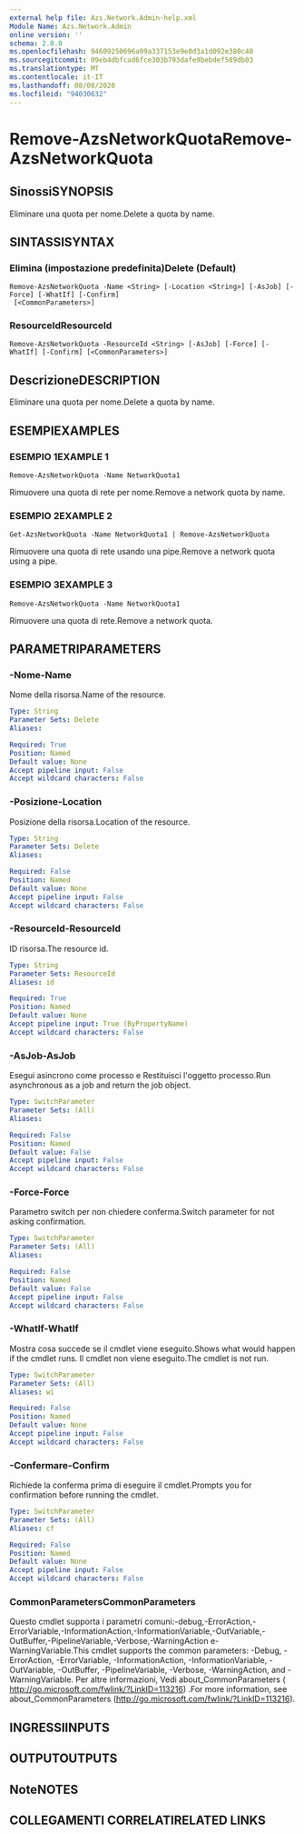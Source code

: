 ```yaml
---
external help file: Azs.Network.Admin-help.xml
Module Name: Azs.Network.Admin
online version: ''
schema: 2.0.0
ms.openlocfilehash: 94609250696a99a337153e9e0d3a1d092e380c40
ms.sourcegitcommit: 09eb4dbfcad6fce303b793dafe9bebdef589db03
ms.translationtype: MT
ms.contentlocale: it-IT
ms.lasthandoff: 08/08/2020
ms.locfileid: "94030632"
---
```

# <span data-ttu-id="0f32e-101">Remove-AzsNetworkQuota</span><span class="sxs-lookup"><span data-stu-id="0f32e-101">Remove-AzsNetworkQuota</span></span>

## <span data-ttu-id="0f32e-102">Sinossi</span><span class="sxs-lookup"><span data-stu-id="0f32e-102">SYNOPSIS</span></span>
<span data-ttu-id="0f32e-103">Eliminare una quota per nome.</span><span class="sxs-lookup"><span data-stu-id="0f32e-103">Delete a quota by name.</span></span>

## <span data-ttu-id="0f32e-104">SINTASSI</span><span class="sxs-lookup"><span data-stu-id="0f32e-104">SYNTAX</span></span>

### <span data-ttu-id="0f32e-105">Elimina (impostazione predefinita)</span><span class="sxs-lookup"><span data-stu-id="0f32e-105">Delete (Default)</span></span>
```
Remove-AzsNetworkQuota -Name <String> [-Location <String>] [-AsJob] [-Force] [-WhatIf] [-Confirm]
 [<CommonParameters>]
```

### <span data-ttu-id="0f32e-106">ResourceId</span><span class="sxs-lookup"><span data-stu-id="0f32e-106">ResourceId</span></span>
```
Remove-AzsNetworkQuota -ResourceId <String> [-AsJob] [-Force] [-WhatIf] [-Confirm] [<CommonParameters>]
```

## <span data-ttu-id="0f32e-107">Descrizione</span><span class="sxs-lookup"><span data-stu-id="0f32e-107">DESCRIPTION</span></span>
<span data-ttu-id="0f32e-108">Eliminare una quota per nome.</span><span class="sxs-lookup"><span data-stu-id="0f32e-108">Delete a quota by name.</span></span>

## <span data-ttu-id="0f32e-109">ESEMPI</span><span class="sxs-lookup"><span data-stu-id="0f32e-109">EXAMPLES</span></span>

### <span data-ttu-id="0f32e-110">ESEMPIO 1</span><span class="sxs-lookup"><span data-stu-id="0f32e-110">EXAMPLE 1</span></span>
```
Remove-AzsNetworkQuota -Name NetworkQuota1
```

<span data-ttu-id="0f32e-111">Rimuovere una quota di rete per nome.</span><span class="sxs-lookup"><span data-stu-id="0f32e-111">Remove a network quota by name.</span></span>

### <span data-ttu-id="0f32e-112">ESEMPIO 2</span><span class="sxs-lookup"><span data-stu-id="0f32e-112">EXAMPLE 2</span></span>
```
Get-AzsNetworkQuota -Name NetworkQuota1 | Remove-AzsNetworkQuota
```

<span data-ttu-id="0f32e-113">Rimuovere una quota di rete usando una pipe.</span><span class="sxs-lookup"><span data-stu-id="0f32e-113">Remove a network quota using a pipe.</span></span>

### <span data-ttu-id="0f32e-114">ESEMPIO 3</span><span class="sxs-lookup"><span data-stu-id="0f32e-114">EXAMPLE 3</span></span>
```
Remove-AzsNetworkQuota -Name NetworkQuota1
```

<span data-ttu-id="0f32e-115">Rimuovere una quota di rete.</span><span class="sxs-lookup"><span data-stu-id="0f32e-115">Remove a network quota.</span></span>

## <span data-ttu-id="0f32e-116">PARAMETRI</span><span class="sxs-lookup"><span data-stu-id="0f32e-116">PARAMETERS</span></span>

### <span data-ttu-id="0f32e-117">-Nome</span><span class="sxs-lookup"><span data-stu-id="0f32e-117">-Name</span></span>
<span data-ttu-id="0f32e-118">Nome della risorsa.</span><span class="sxs-lookup"><span data-stu-id="0f32e-118">Name of the resource.</span></span>

```yaml
Type: String
Parameter Sets: Delete
Aliases:

Required: True
Position: Named
Default value: None
Accept pipeline input: False
Accept wildcard characters: False
```

### <span data-ttu-id="0f32e-119">-Posizione</span><span class="sxs-lookup"><span data-stu-id="0f32e-119">-Location</span></span>
<span data-ttu-id="0f32e-120">Posizione della risorsa.</span><span class="sxs-lookup"><span data-stu-id="0f32e-120">Location of the resource.</span></span>

```yaml
Type: String
Parameter Sets: Delete
Aliases:

Required: False
Position: Named
Default value: None
Accept pipeline input: False
Accept wildcard characters: False
```

### <span data-ttu-id="0f32e-121">-ResourceId</span><span class="sxs-lookup"><span data-stu-id="0f32e-121">-ResourceId</span></span>
<span data-ttu-id="0f32e-122">ID risorsa.</span><span class="sxs-lookup"><span data-stu-id="0f32e-122">The resource id.</span></span>

```yaml
Type: String
Parameter Sets: ResourceId
Aliases: id

Required: True
Position: Named
Default value: None
Accept pipeline input: True (ByPropertyName)
Accept wildcard characters: False
```

### <span data-ttu-id="0f32e-123">-AsJob</span><span class="sxs-lookup"><span data-stu-id="0f32e-123">-AsJob</span></span>
<span data-ttu-id="0f32e-124">Esegui asincrono come processo e Restituisci l'oggetto processo.</span><span class="sxs-lookup"><span data-stu-id="0f32e-124">Run asynchronous as a job and return the job object.</span></span>


```yaml
Type: SwitchParameter
Parameter Sets: (All)
Aliases:

Required: False
Position: Named
Default value: False
Accept pipeline input: False
Accept wildcard characters: False
```

### <span data-ttu-id="0f32e-125">-Force</span><span class="sxs-lookup"><span data-stu-id="0f32e-125">-Force</span></span>
<span data-ttu-id="0f32e-126">Parametro switch per non chiedere conferma.</span><span class="sxs-lookup"><span data-stu-id="0f32e-126">Switch parameter for not asking confirmation.</span></span>

```yaml
Type: SwitchParameter
Parameter Sets: (All)
Aliases:

Required: False
Position: Named
Default value: False
Accept pipeline input: False
Accept wildcard characters: False
```

### <span data-ttu-id="0f32e-127">-WhatIf</span><span class="sxs-lookup"><span data-stu-id="0f32e-127">-WhatIf</span></span>
<span data-ttu-id="0f32e-128">Mostra cosa succede se il cmdlet viene eseguito.</span><span class="sxs-lookup"><span data-stu-id="0f32e-128">Shows what would happen if the cmdlet runs.</span></span>
<span data-ttu-id="0f32e-129">Il cmdlet non viene eseguito.</span><span class="sxs-lookup"><span data-stu-id="0f32e-129">The cmdlet is not run.</span></span>

```yaml
Type: SwitchParameter
Parameter Sets: (All)
Aliases: wi

Required: False
Position: Named
Default value: None
Accept pipeline input: False
Accept wildcard characters: False
```

### <span data-ttu-id="0f32e-130">-Confermare</span><span class="sxs-lookup"><span data-stu-id="0f32e-130">-Confirm</span></span>
<span data-ttu-id="0f32e-131">Richiede la conferma prima di eseguire il cmdlet.</span><span class="sxs-lookup"><span data-stu-id="0f32e-131">Prompts you for confirmation before running the cmdlet.</span></span>

```yaml
Type: SwitchParameter
Parameter Sets: (All)
Aliases: cf

Required: False
Position: Named
Default value: None
Accept pipeline input: False
Accept wildcard characters: False
```

### <span data-ttu-id="0f32e-132">CommonParameters</span><span class="sxs-lookup"><span data-stu-id="0f32e-132">CommonParameters</span></span>
<span data-ttu-id="0f32e-133">Questo cmdlet supporta i parametri comuni:-debug,-ErrorAction,-ErrorVariable,-InformationAction,-InformationVariable,-OutVariable,-OutBuffer,-PipelineVariable,-Verbose,-WarningAction e-WarningVariable.</span><span class="sxs-lookup"><span data-stu-id="0f32e-133">This cmdlet supports the common parameters: -Debug, -ErrorAction, -ErrorVariable, -InformationAction, -InformationVariable, -OutVariable, -OutBuffer, -PipelineVariable, -Verbose, -WarningAction, and -WarningVariable.</span></span> <span data-ttu-id="0f32e-134">Per altre informazioni, Vedi about_CommonParameters ( http://go.microsoft.com/fwlink/?LinkID=113216) .</span><span class="sxs-lookup"><span data-stu-id="0f32e-134">For more information, see about_CommonParameters (http://go.microsoft.com/fwlink/?LinkID=113216).</span></span>

## <span data-ttu-id="0f32e-135">INGRESSI</span><span class="sxs-lookup"><span data-stu-id="0f32e-135">INPUTS</span></span>

## <span data-ttu-id="0f32e-136">OUTPUT</span><span class="sxs-lookup"><span data-stu-id="0f32e-136">OUTPUTS</span></span>

## <span data-ttu-id="0f32e-137">Note</span><span class="sxs-lookup"><span data-stu-id="0f32e-137">NOTES</span></span>

## <span data-ttu-id="0f32e-138">COLLEGAMENTI CORRELATI</span><span class="sxs-lookup"><span data-stu-id="0f32e-138">RELATED LINKS</span></span>
